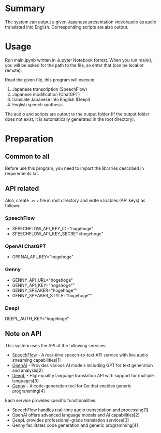 # Summary
The system can output a given Japanese presentation video/audio as audio translated into English. Corresponding scripts are also output.

# Usage
Run main.ipynb written in Jupyter Notebook format.
When you run main(), you will be asked for the path to the file, so enter that (can be local or remote).

Read the given file, this program will execute

1. Japanese transcription (SpeechFlow)
2. Japanese modification (ChatGPT)
3. translate Japanese into English (Deepl)
4. English speech synthesis

The audio and scripts are output to the output folder (If the output folder does not exist, it is automatically generated in the root directory).

# Preparation
## Common to all
Before use this program, you need to import the libraries described in requirements.txt.

## API related
Also, create `.env` file in root directory and write variables (API keys) as follows:

### SpeechFlow
- SPEECHFLOW_API_KEY_ID="hogehoge"
- SPEECHFLOW_API_KEY_SECRET=hogehoge"
### OpenAI ChatGPT
- OPENAI_API_KEY="hogehoge"
### Genny
- GENNY_API_URL="hogehoge"
- GENNY_API_KEY="hogehoge""
- GENNY_SPEAKER="hogehoge""
- GENNY_SPEAKER_STYLE="hogehoge""
### Deepl
DEEPL_AUTH_KEY="hogehoge"

## Note on API
This system uses the API of the following services:

- [SpeechFlow](https://docs.speechmatics.com/flow/flow-api-ref) - A real-time speech-to-text API service with live audio streaming capabilities[1]
- [OpenAI](https://platform.openai.com/docs/api-reference) - Provides various AI models including GPT for text generation and analysis[2]
- [DeepL](https://github.com/DeepLcom/deepl-python) - High-quality language translation API with support for multiple languages[3]
- [Genny](https://github.com/cheekybits/genny) - A code-generation tool for Go that enables generic programming[4]

Each service provides specific functionalities:
- SpeechFlow handles real-time audio transcription and processing[1]
- OpenAI offers advanced language models and AI capabilities[2]
- DeepL provides professional-grade translation services[3]
- Genny facilitates code generation and generic programming[4]